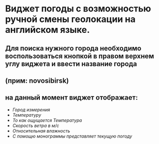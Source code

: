 # Виджет погоды с возможностью ручной смены геолокации на английском языке.

## Для поиска нужного города необходимо воспользоваться кнопкой в правом верхнем углу виджета и ввести название города 
## (прим: novosibirsk) 
## на данный момент виджет отображает:


+ *Город измерения* 
+  *Температуру*
+  *То как ощущается Температура*
+  *Скорость ветра в м/с*
+  *Относительная влажность*
+  *С помощю монограммы представляет текущую погоду* 

